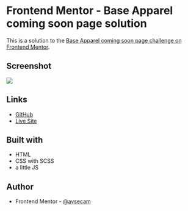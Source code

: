 # Frontend Mentor - Base Apparel coming soon page solution

This is a solution to the [Base Apparel coming soon page challenge on Frontend Mentor](https://www.frontendmentor.io/challenges/base-apparel-coming-soon-page-5d46b47f8db8a7063f9331a0).

## Screenshot

![](./screenshot.jpg)

## Links

- [GitHub](https://github.com/avsecam/FM-NFT)
- [Live Site](https://avsecam.github.io/FM-NFT/)

## Built with

- HTML
- CSS with SCSS
- a little JS

## Author

- Frontend Mentor - [@avsecam](https://www.frontendmentor.io/profile/avsecam)
